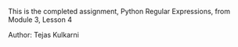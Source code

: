 This is the completed assignment, Python Regular Expressions, from Module 3, Lesson 4

Author: Tejas Kulkarni